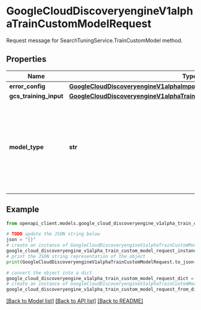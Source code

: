 # GoogleCloudDiscoveryengineV1alphaTrainCustomModelRequest

Request message for SearchTuningService.TrainCustomModel method.

## Properties

Name | Type | Description | Notes
------------ | ------------- | ------------- | -------------
**error_config** | [**GoogleCloudDiscoveryengineV1alphaImportErrorConfig**](GoogleCloudDiscoveryengineV1alphaImportErrorConfig.md) |  | [optional] 
**gcs_training_input** | [**GoogleCloudDiscoveryengineV1alphaTrainCustomModelRequestGcsTrainingInput**](GoogleCloudDiscoveryengineV1alphaTrainCustomModelRequestGcsTrainingInput.md) |  | [optional] 
**model_type** | **str** | Model to be trained. Supported values are: * **search-tuning**: Fine tuning the search system based on data provided. | [optional] 

## Example

```python
from openapi_client.models.google_cloud_discoveryengine_v1alpha_train_custom_model_request import GoogleCloudDiscoveryengineV1alphaTrainCustomModelRequest

# TODO update the JSON string below
json = "{}"
# create an instance of GoogleCloudDiscoveryengineV1alphaTrainCustomModelRequest from a JSON string
google_cloud_discoveryengine_v1alpha_train_custom_model_request_instance = GoogleCloudDiscoveryengineV1alphaTrainCustomModelRequest.from_json(json)
# print the JSON string representation of the object
print(GoogleCloudDiscoveryengineV1alphaTrainCustomModelRequest.to_json())

# convert the object into a dict
google_cloud_discoveryengine_v1alpha_train_custom_model_request_dict = google_cloud_discoveryengine_v1alpha_train_custom_model_request_instance.to_dict()
# create an instance of GoogleCloudDiscoveryengineV1alphaTrainCustomModelRequest from a dict
google_cloud_discoveryengine_v1alpha_train_custom_model_request_from_dict = GoogleCloudDiscoveryengineV1alphaTrainCustomModelRequest.from_dict(google_cloud_discoveryengine_v1alpha_train_custom_model_request_dict)
```
[[Back to Model list]](../README.md#documentation-for-models) [[Back to API list]](../README.md#documentation-for-api-endpoints) [[Back to README]](../README.md)


